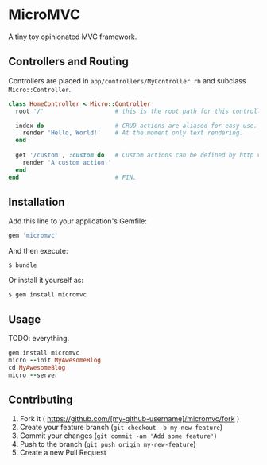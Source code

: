 # MicroMVC

A tiny toy opinionated MVC framework. 

## Controllers and Routing

Controllers are placed in `app/controllers/MyController.rb` and subclass `Micro::Controller`.  

```ruby
class HomeController < Micro::Controller
  root '/'                    # this is the root path for this controller.

  index do                    # CRUD actions are aliased for easy use.
    render 'Hello, World!'    # At the moment only text rendering.
  end
  
  get '/custom', :custom do   # Custom actions can be defined by http verbs.
    render 'A custom action!'
  end
end                           # FIN.
```

## Installation

Add this line to your application's Gemfile:

```ruby
gem 'micromvc'
```

And then execute:

    $ bundle

Or install it yourself as:

    $ gem install micromvc

## Usage

TODO: everything.

```ruby
gem install micromvc
micro --init MyAwesomeBlog
cd MyAwesomeBlog
micro --server
```

## Contributing

1. Fork it ( https://github.com/[my-github-username]/micromvc/fork )
2. Create your feature branch (`git checkout -b my-new-feature`)
3. Commit your changes (`git commit -am 'Add some feature'`)
4. Push to the branch (`git push origin my-new-feature`)
5. Create a new Pull Request

